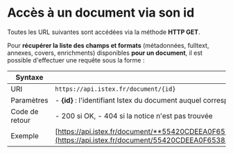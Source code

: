 # Accès à un document via son id

Toutes les URL suivantes sont accédées via la méthode **HTTP GET**.

Pour **récupérer la liste des champs et formats** (métadonnées, fulltext, annexes, covers, enrichments) disponibles **pour un document**, il est possible d'effectuer une requête sous la forme :

| Syntaxe        |                                                                                                                                                      |
| -------------- | ---------------------------------------------------------------------------------------------------------------------------------------------------- |
| URI            | `https://api.istex.fr/document/{id}`                                                                                                                 |
| Paramètres     | - **{id}** : l'identifiant Istex du document auquel correspond la notice.                                                                            |
| Code de retour | - 200 si OK,  - 404 si la notice n'est pas trouvée                                                                                                   |
| Exemple        | [https://api.istex.fr/document/**55420CDEEA0F6538E215A511C72E2E5E57570138**](https://api.istex.fr/document/55420CDEEA0F6538E215A511C72E2E5E57570138) |
